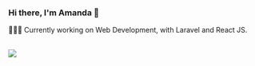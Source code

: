 ### Hi there, I'm Amanda 👋

<!--
**jesslynamanda13/jesslynamanda13** is a ✨ _special_ ✨ repository because its `README.md` (this file) appears on your GitHub profile.

Here are some ideas to get you started:

- 🔭 I’m currently working on ...
- 🌱 I’m currently learning ...
- 👯 I’m looking to collaborate on ...
- 🤔 I’m looking for help with ...
- 💬 Ask me about ...
- 📫 How to reach me: ...
- 😄 Pronouns: ...
- ⚡ Fun fact: ...
-->

👩🏻‍💻 Currently working on Web Development, with Laravel and React JS.
<br></br>
<!-- [![Amanda's GitHub stats](https://github-readme-stats.vercel.app/api?username=jesslynamanda13)](https://github.com/jesslynamanda13/github-readme-stats) -->
[<img src="https://github-readme-stats.vercel.app/api/top-langs/?username=jesslynamanda13&layout=compact&show_icons=true&theme=tokyonight">](https://github.com/jesslynamanda13) 

